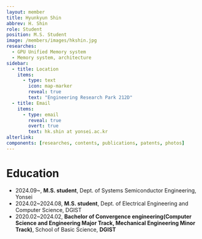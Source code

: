 ```yaml
---
layout: member
title: Hyunkyun Shin
abbrev: H. Shin
role: Student
position: M.S. Student
image: /members/images/hkshin.jpg
researches:
  - GPU Unified Memory system
  - Memory system, architecture
sidebar:
  - title: Location
    items:
      - type: text
        icon: map-marker
        reveal: true
        text: "Engineering Research Park 212D"
  - title: Email
    items:
      - type: email
        reveal: true
        overt: true
        text: hk.shin at yonsei.ac.kr
alterlink: 
components: [researches, contents, publications, patents, photos]
---
```


# Education
* 2024.09~, **M.S. student**, Dept. of Systems Semiconductor Engineering, Yonsei
* 2024.02~2024.08, **M.S. student**, Dept. of Electrical Engineering and Computer Science, DGIST
* 2020.02~2024.02, **Bachelor of Convergence engineering(Computer Science and Engineering Major Track, Mechanical Engineering Minor Track)**, School of Basic Science, **DGIST**
